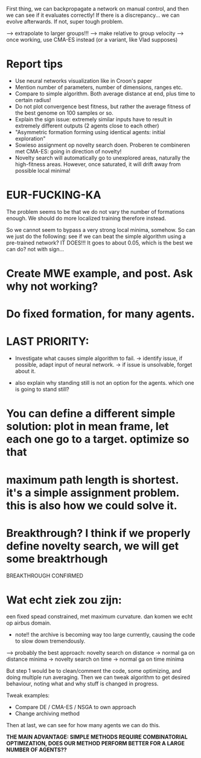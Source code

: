 First thing, we can backpropagate a network on manual control,
and then we can see if it evaluates correctly! If there is a
discrepancy... we can evolve afterwards. If not, super
tough problem.

--> extrapolate to larger groups!!!
--> make relative to group velocity
--> once working, use CMA-ES instead (or a variant, like Vlad supposes)

# Report tips
- Use neural networks visualization like in Croon's paper
- Mention number of parameters, number of dimensions, ranges etc.
- Compare to simple algorithm. Both average distance at end, plus time to certain radius!
- Do not plot convergence best fitness, but rather the average fitness of the best genome on 100 samples or so.
- Explain the sign issue: extremely similar inputs have to result in extremely different outputs (2 agents close to each other)
- "Asymmetric formation forming using identical agents: initial exploration"
- Sowieso assignment op novelty search doen. Proberen te combineren met CMA-ES: going in direction of novelty!
- Novelty search will automatically go to unexplored areas, naturally the high-fitness areas. However, once saturated, it will
  drift away from possible local minima!

# EUR-FUCKING-KA
The problem seems to be that we do not vary the number of formations enough. We should do more localized training therefore instead.

So we cannot seem to bypass a very strong local minima, somehow. So can we just do the following: see if we can beat the 
simple algorithm using a pre-trained network? IT DOES!!! It goes to about 0.05, which is the best we can  do? not with sign...

# Create MWE example, and post. Ask why not working?

# Do fixed formation, for many agents.

# LAST PRIORITY:
- Investigate what causes simple algorithm to fail. 
-> identify issue, if possible, adapt input of neural network.
-> if issue is unsolvable, forget about it.

- also explain why standing still is not an option for the agents. which one is going to stand still?

# You can define a different simple solution: plot in mean frame, let each one go to a target. optimize so that
# maximum path length is shortest. it's a simple assignment problem. this is also how we could solve it.

# Breakthrough? I think if we properly define novelty search, we will get some breaktrhough
BREAKTHROUGH CONFIRMED

# Wat echt ziek zou zijn:
een fixed spead constrained, met maximum curvature. dan komen we echt op airbus domain.

- note!! the archive is becoming way too large currently, causing the code to slow down
  tremendously.

--> probably the best approach: novelty search on distance -> normal ga on distance minima -> novelty search on time -> normal ga on time minima


But step 1 would be to clean/comment the code, some optimizing, and doing multiple run averaging. Then we can tweak algorithm to get desired behaviour,
noting what and why stuff is changed in progress. 

Tweak examples:
- Compare DE / CMA-ES / NSGA to own approach
- Change archiving method

Then at last, we can see for how many agents we can do this. 

**THE MAIN ADVANTAGE: SIMPLE METHODS REQUIRE COMBINATORIAL OPTIMIZATION, DOES OUR METHOD PERFORM BETTER FOR A LARGE NUMBER OF AGENTS??**